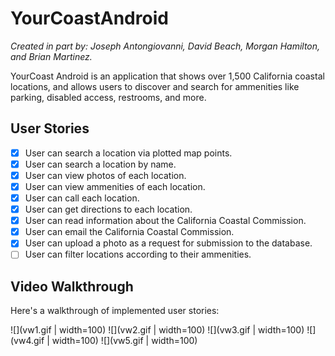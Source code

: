 # YourCoastAndroid
*Created in part by: Joseph Antongiovanni, David Beach, Morgan Hamilton, and Brian Martinez.*

YourCoast Android is an application that shows over 1,500 California coastal locations, and allows users to discover and search for ammenities like parking, disabled access, restrooms, and more.

## User Stories

- [x] User can search a location via plotted map points.
- [x] User can search a location by name.
- [x] User can view photos of each location.
- [x] User can view ammenities of each location.
- [x] User can call each location.
- [x] User can get directions to each location.
- [x] User can read information about the California Coastal Commission.
- [x] User can email the California Coastal Commission.
- [x] User can upload a photo as a request for submission to the database.
- [ ] User can filter locations according to their ammenities.

## Video Walkthrough

Here's a walkthrough of implemented user stories:


![](vw1.gif | width=100)
![](vw2.gif | width=100)
![](vw3.gif | width=100)
![](vw4.gif | width=100)
![](vw5.gif | width=100)
